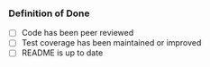 ### Definition of Done

* [ ] Code has been peer reviewed
* [ ] Test coverage has been maintained or improved
* [ ] README is up to date
